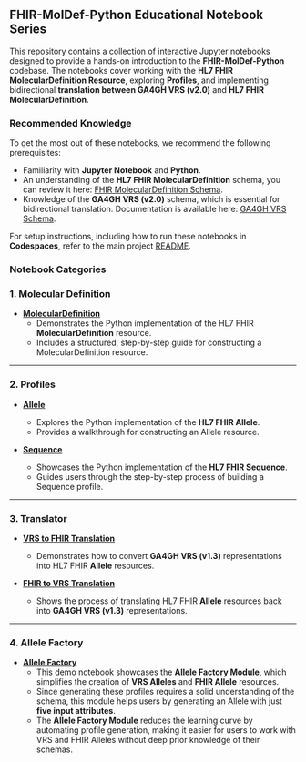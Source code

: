 ## FHIR-MolDef-Python Educational Notebook Series

This repository contains a collection of interactive Jupyter notebooks designed to provide a hands-on introduction to the **FHIR-MolDef-Python** codebase. The notebooks cover working with the **HL7 FHIR MolecularDefinition Resource**, exploring **Profiles**, and implementing bidirectional **translation between GA4GH VRS (v2.0)** and **HL7 FHIR MolecularDefinition**.

### **Recommended Knowledge**

To get the most out of these notebooks, we recommend the following prerequisites:
   - Familiarity with **Jupyter Notebook** and **Python**.
   - An understanding of the **HL7 FHIR MolecularDefinition** schema, you can review it here: [FHIR MolecularDefinition Schema](https://build.fhir.org/branches/cg-im-moldef_work_in_progress_2/moleculardefinition.html).
   - Knowledge of the **GA4GH VRS (v2.0)** schema, which is essential for bidirectional translation. Documentation is available here: [GA4GH VRS Schema](https://vrs.ga4gh.org/en/1.3/).

For setup instructions, including how to run these notebooks in **Codespaces**, refer to the main project [README](../README.md).

### Notebook Categories

### 1. **Molecular Definition**
- **[MolecularDefinition](molecular_definition_demo.ipynb)**  
   - Demonstrates the Python implementation of the HL7 FHIR **MolecularDefinition** resource.  
   - Includes a structured, step-by-step guide for constructing a MolecularDefinition resource.

---

### 2. **Profiles**
- **[Allele](allele_profile_demo.ipynb)**  
   - Explores the Python implementation of the **HL7 FHIR Allele**.  
   - Provides a walkthrough for constructing an Allele resource.  

- **[Sequence](sequence_profile_demo.ipynb)**  
   - Showcases the Python implementation of the **HL7 FHIR Sequence**.  
   - Guides users through the step-by-step process of building a Sequence profile.

---

### 3. **Translator**
- **[VRS to FHIR Translation](vrs_translation_to_allele_profile_demo.ipynb)**  
   - Demonstrates how to convert **GA4GH VRS (v1.3)** representations into HL7 FHIR **Allele** resources.  

- **[FHIR to VRS Translation](allele_profile_to_vrs_translation_demo.ipynb)**  
   - Shows the process of translating HL7 FHIR **Allele** resources back into **GA4GH VRS (v1.3)** representations.  

---

### 4. **Allele Factory**

- **[Allele Factory](allele_factory_demo.ipynb)**
   - This demo notebook showcases the **Allele Factory Module**, which simplifies the creation of **VRS Alleles** and **FHIR Allele** resources.
   - Since generating these profiles requires a solid understanding of the schema, this module helps users by generating an Allele with just **five input attributes**.
   - The **Allele Factory Module** reduces the learning curve by automating profile generation, making it easier for users to work with VRS and FHIR Alleles without deep prior knowledge of their schemas.

